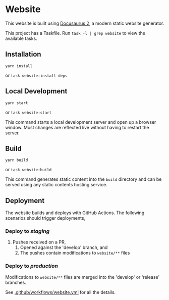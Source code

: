 # Website

This website is built using [Docusaurus 2](https://v2.docusaurus.io/), a modern static website generator.

This project has a Taskfile. Run `task -l | grep website` to view the available tasks.

## Installation

```console
yarn install
```

or `task website:install-deps`

## Local Development

```console
yarn start
```

or `task website:start`

This command starts a local development server and open up a browser window. Most changes are reflected live without having to restart the server.

## Build

```console
yarn build
```

or `task website:build`

This command generates static content into the `build` directory and can be served using any static contents hosting service.

## Deployment

The website builds and deploys with GitHub Actions. The following scenarios should trigger deployments,

### Deploy to _staging_
1. Pushes received on a PR,
    1. Opened against the 'develop' branch, and
    1. The pushes contain modifications to `website/**` files

### Deploy to _production_
Modifications to `website/**` files are merged into the 'develop' or 'release' branches.

See [.github/workflows/website.yml](.github/workflows/website.yml) for all the details.
